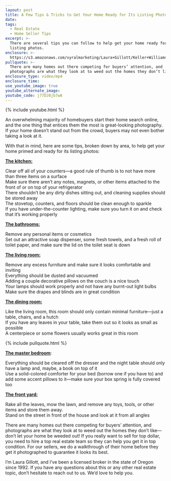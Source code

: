 ```yaml
---
layout: post
title: A Few Tips & Tricks to Get Your Home Ready for Its Listing Photos
date:
tags:
  - Real Estate
  - Home Seller Tips
excerpt: >-
  There are several tips you can follow to help get your home ready for its
  listing photos.
enclosure: >-
  https://s3.amazonaws.com/vyralmarketing/Laura+Gillott/Keller+Williams+Mid-Willamette+_+A+Few+Tips+%26+Tricks+to+Get+Your+Home+Ready+for+Its+Listing+Photos.mp4
pullquote: >-
  There are many homes out there competing for buyers’ attention, and
  photographs are what they look at to weed out the homes they don’t like.
enclosure_type: video/mp4
enclosure_time:
use_youtube_image: true
youtube_alternate_image:
youtube_code: j77DJ8jb7wA
---
```


{% include youtube.html %}

An overwhelming majority of homebuyers start their home search online, and the one thing that entices them the most is great-looking photography. If your home doesn’t stand out from the crowd, buyers may not even bother taking a look at it.&nbsp;

With that in mind, here are some tips, broken down by area, to help get your home primed and ready for its listing photos:

<u><strong>The kitchen:</strong></u>

Clear off all of your counters—a good rule of thumb is to not have more than three items on a surface<br>Make sure there aren’t any notes, magnets, or other items attached to the front of or on top of your refrigerator<br>There shouldn’t be any dirty dishes sitting out, and cleaning supplies should be stored away<br>The stovetop, counters, and floors should be clean enough to sparkle&nbsp;<br>If you have under-the-counter lighting, make sure you turn it on and check that it’s working properly

<u><strong>The bathrooms:</strong></u>

Remove any personal items or cosmetics<br>Set out an attractive soap dispenser, some fresh towels, and a fresh roll of toilet paper, and make sure the lid on the toilet seat is down&nbsp;

<u><strong>The living room:</strong></u>

Remove any excess furniture and make sure it looks comfortable and inviting<br>Everything should be dusted and vacuumed<br>Adding a couple decorative pillows on the couch is a nice touch<br>Your lamps should work properly and not have any burnt-out light bulbs&nbsp;<br>Make sure the drapes and blinds are in great condition&nbsp;

<u><strong>The dining room:</strong></u>

Like the living room, this room should only contain minimal furniture—just a table, chairs, and a hutch&nbsp;<br>If you have any leaves in your table, take them out so it looks as small as possible&nbsp;<br>A centerpiece or some flowers usually works great in this room

{% include pullquote.html %}

<u><strong>The master bedroom</strong></u>:&nbsp;

Everything should be cleared off the dresser and the night table should only have a lamp and, maybe, a book on top of it&nbsp;<br>Use a solid-colored comforter for your bed (borrow one if you have to) and add some accent pillows to it—make sure your box spring is fully covered too

<u><strong>The front yard:</strong></u>&nbsp;

Rake all the leaves, mow the lawn, and remove any toys, tools, or other items and store them away.&nbsp;<br>Stand on the street in front of the house and look at it from all angles&nbsp;

There are many homes out there competing for buyers’ attention, and photographs are what they look at to weed out the homes they don’t like—don’t let your home be weeded out! If you really want to sell for top dollar, you need to hire a top real estate team so they can help you get it in top condition. For our sellers, we do a walkthrough of their home before they get it photographed to guarantee it looks its best.&nbsp;

I’m Laura Gillott, and I’ve been a licensed broker in the state of Oregon since 1992. If you have any questions about this or any other real estate topic, don’t hesitate to reach out to us. We’d love to help you.